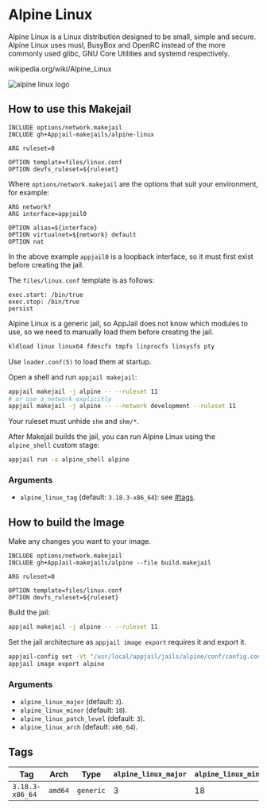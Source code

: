 # Alpine Linux

Alpine Linux is a Linux distribution designed to be small, simple and secure. Alpine Linux uses musl, BusyBox and OpenRC instead of the more commonly used glibc, GNU Core Utilities and systemd respectively.

wikipedia.org/wiki/Alpine\_Linux

![alpine linux logo](https://upload.wikimedia.org/wikipedia/commons/thumb/e/e6/Alpine_Linux.svg/250px-Alpine_Linux.svg.png)

## How to use this Makejail

```
INCLUDE options/network.makejail
INCLUDE gh+Appjail-makejails/alpine-linux

ARG ruleset=0

OPTION template=files/linux.conf
OPTION devfs_ruleset=${ruleset}
```

Where `options/network.makejail` are the options that suit your environment, for example:

```
ARG network?
ARG interface=appjail0

OPTION alias=${interface}
OPTION virtualnet=${network} default
OPTION nat
```

In the above example `appjail0` is a loopback interface, so it must first exist before creating the jail.

The `files/linux.conf` template is as follows:

```
exec.start: /bin/true
exec.stop: /bin/true
persist
```

Alpine Linux is a generic jail, so AppJail does not know which modules to use, so we need to manually load them before creating the jail.

```sh
kldload linux linux64 fdescfs tmpfs linprocfs linsysfs pty
```

Use `loader.conf(5)` to load them at startup.

Open a shell and run `appjail makejail`:

```sh
appjail makejail -j alpine -- --ruleset 11
# or use a network explicitly
appjail makejail -j alpine -- --network development --ruleset 11
```

Your ruleset must unhide `shm` and `shm/*`.

After Makejail builds the jail, you can run Alpine Linux using the `alpine_shell` custom stage:

```sh
appjail run -s alpine_shell alpine
```

### Arguments

* `alpine_linux_tag` (default: `3.18.3-x86_64`): see [#tags](#tags).

## How to build the Image

Make any changes you want to your image.

```
INCLUDE options/network.makejail
INCLUDE gh+AppJail-makejails/alpine --file build.makejail

ARG ruleset=0

OPTION template=files/linux.conf
OPTION devfs_ruleset=${ruleset}
```

Build the jail:

```sh
appjail makejail -j alpine -- --ruleset 11
```

Set the jail architecture as `appjail image export` requires it and export it.

```sh
appjail-config set -Vt "/usr/local/appjail/jails/alpine/conf/config.conf" osarch="amd64"
appjail image export alpine
```

### Arguments

* `alpine_linux_major` (default: `3`).
* `alpine_linux_minor` (default: `18`).
* `alpine_linux_patch_level` (default: `3`).
* `alpine_linux_arch` (default: `x86_64`).

## Tags

| Tag             | Arch    | Type      | `alpine_linux_major` | `alpine_linux_minor` | `alpine_linux_patch_level` | `alpine_linux_arch` |
| --------------- | ------- | --------- | -------------------- | -------------------- | -------------------------- | ------------------- |
| `3.18.3-x86_64` | `amd64` | `generic` |          3           |          18          |              3             |        x86\_64      |
